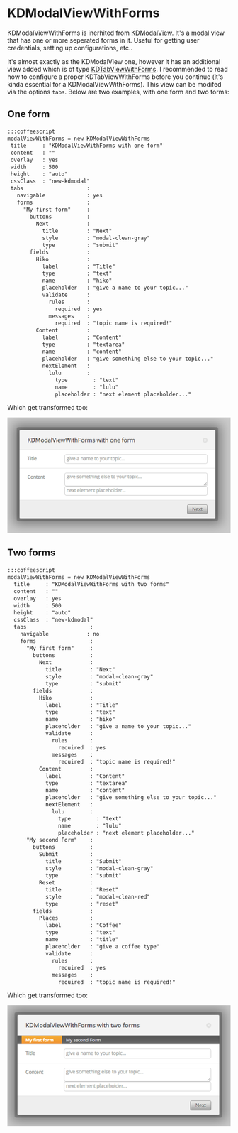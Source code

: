 # KDModalViewWithForms

KDModalViewWithForms is inerhited from
[KDModalView](/framework/modals/KDModalView). It's a modal view that has one or
more seperated forms in it. Useful for getting user credentials, setting up
configurations, etc..

It's almost exactly as the KDModalView one, however it has an additional view
added which is of type [KDTabViewWithForms](/framework/tabs/KDTabViewWithForms).
I recommended to read how to configure a proper KDTabViewWithForms before you
continue (it's kinda essential for a KDModalViewWithForms).  This view can be
modifed via the options `tabs`. Below are two examples, with one form and two
forms:

## One form

    :::coffeescript
    modalViewWithForms = new KDModalViewWithForms
     title     : "KDModalViewWithForms with one form"
     content   : ""
     overlay   : yes
     width     : 500
     height    : "auto"
     cssClass  : "new-kdmodal"
     tabs                    :
       navigable             : yes
       forms                 :
         "My first form"     :
           buttons           :
             Next            :
               title         : "Next"
               style         : "modal-clean-gray"
               type          : "submit"
           fields            :
             Hiko            :
               label         : "Title"
               type          : "text"
               name          : "hiko"
               placeholder   : "give a name to your topic..."
               validate      :
                 rules       :
                   required  : yes
                 messages    :
                   required  : "topic name is required!"
             Content         :
               label         : "Content"
               type          : "textarea"
               name          : "content"
               placeholder   : "give something else to your topic..."
               nextElement   :
                 lulu        :
                   type        : "text"
                   name        : "lulu"
                   placeholder : "next element placeholder..."


Which get transformed too:

![image](KDModalViewWithForms_One.png)

## Two forms

    :::coffeescript
    modalViewWithForms = new KDModalViewWithForms
      title     : "KDModalViewWithForms with two forms"
      content   : ""
      overlay   : yes
      width     : 500
      height    : "auto"
      cssClass  : "new-kdmodal"
      tabs                    :
        navigable            : no
        forms                 :
          "My first form"     :
            buttons           :
              Next            :
                title         : "Next"
                style         : "modal-clean-gray"
                type          : "submit"
            fields            :
              Hiko            :
                label         : "Title"
                type          : "text"
                name          : "hiko"
                placeholder   : "give a name to your topic..."
                validate      :
                  rules       :
                    required  : yes
                  messages    :
                    required  : "topic name is required!"
              Content         :
                label         : "Content"
                type          : "textarea"
                name          : "content"
                placeholder   : "give something else to your topic..."
                nextElement   :
                  lulu        :
                    type        : "text"
                    name        : "lulu"
                    placeholder : "next element placeholder..."
          "My second Form"    :
            buttons           :
              Submit          :
                title         : "Submit"
                style         : "modal-clean-gray"
                type          : "submit"
              Reset           :
                title         : "Reset"
                style         : "modal-clean-red"
                type          : "reset"
            fields            :
              Places          :
                label         : "Coffee"
                type          : "text"
                name          : "title"
                placeholder   : "give a coffee type"
                validate      :
                  rules       :
                    required  : yes
                  messages    :
                    required  : "topic name is required!"

Which get transformed too:

![image](KDModalViewWithForms_Two.png)

